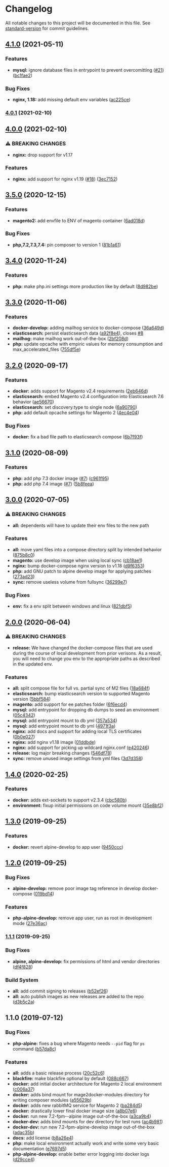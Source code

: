 # Changelog

All notable changes to this project will be documented in this file. See [standard-version](https://github.com/conventional-changelog/standard-version) for commit guidelines.

## [4.1.0](https://github.com/graycoreio/mage2docker/compare/v4.0.1...v4.1.0) (2021-05-11)


### Features

* **mysql:** ignore database files in entrypoint to prevent overcomitting ([#21](https://github.com/graycoreio/mage2docker/issues/21)) ([bc1fae2](https://github.com/graycoreio/mage2docker/commit/bc1fae21586d1a92afd335ccd46e99be581622d2))


### Bug Fixes

* **nginx, 1.18:** add missing default env variables ([ac225ce](https://github.com/graycoreio/mage2docker/commit/ac225cee4dce6134296f88f24c8ea2355783d1d2))

### [4.0.1](https://github.com/graycoreio/mage2docker/compare/v4.0.0...v4.0.1) (2021-02-10)

## [4.0.0](https://github.com/graycoreio/mage2docker/compare/v3.5.0...v4.0.0) (2021-02-10)


### ⚠ BREAKING CHANGES

* **nginx:** drop support for v1.17

### Features

* **nginx:** add support for nginx v1.19 ([#18](https://github.com/graycoreio/mage2docker/issues/18)) ([3ec7152](https://github.com/graycoreio/mage2docker/commit/3ec71522ec1a34abb6f5040fd18965a43974835b))

## [3.5.0](https://github.com/graycoreio/mage2docker/compare/v3.4.0...v3.5.0) (2020-12-15)


### Features

* **magento2:** add envfile to ENV of magento container ([6ad018d](https://github.com/graycoreio/mage2docker/commit/6ad018de9ad95ebcf7defc4ef5e9dd505a6e271a))


### Bug Fixes

* **php,7.2,7.3,7.4:** pin composer to version 1 ([81b1a61](https://github.com/graycoreio/mage2docker/commit/81b1a61acec7de24e50be47e5349f55a9094f345))

## [3.4.0](https://github.com/graycoreio/mage2docker/compare/v3.3.0...v3.4.0) (2020-11-24)


### Features

* **php:** make php.ini settings more production like by default ([8d982be](https://github.com/graycoreio/mage2docker/commit/8d982be164f1ce9aea400920d55cbf9dea1753a8))

## [3.3.0](https://github.com/graycoreio/mage2docker/compare/v3.2.0...v3.3.0) (2020-11-06)


### Features

* **docker-develop:** adding mailhog service to docker-compose ([36a649d](https://github.com/graycoreio/mage2docker/commit/36a649dadd546397214b92db1fb0093efeeceb25))
* **elasticsearch:** persist elasticsearch data ([a92f8e4](https://github.com/graycoreio/mage2docker/commit/a92f8e44dfbcce93421a611ad0ed036ff613d10f)), closes [#8](https://github.com/graycoreio/mage2docker/issues/8)
* **mailhog:** make mailhog work out-of-the-box ([2bf208d](https://github.com/graycoreio/mage2docker/commit/2bf208d7decfe48ae7d256f02453276d2bdd0d70))
* **php:** update opcache with empiric values for memory consumption and max_accelerated_files ([755df5e](https://github.com/graycoreio/mage2docker/commit/755df5eb090ff1831aff50728424d9373290e890))

## [3.2.0](https://github.com/graycoreio/mage2docker/compare/v3.1.0...v3.2.0) (2020-09-17)


### Features

* **docker:** adds support for Magento v2.4 requirements ([2eb646d](https://github.com/graycoreio/mage2docker/commit/2eb646d2e801ff1dbd723cf306ff407e811356b8))
* **elasticsearch:** embed Magento v2.4 configuration into Elasticsearch 7.6 behavior ([ae56670](https://github.com/graycoreio/mage2docker/commit/ae566704d4315ae5165dcce662d3ff1648b346ab))
* **elasticsearch:** set discovery.type to single node ([6a90790](https://github.com/graycoreio/mage2docker/commit/6a9079002cbe9aa74cd10ce0b2354b4eace64df7))
* **php:** add default opcache settings for Magento 2 ([4ec4e04](https://github.com/graycoreio/mage2docker/commit/4ec4e04c5c7f750d2b4377bfac8db013fe283cd5))


### Bug Fixes

* **docker:** fix a bad file path to elasticsearch compose ([6b7f93f](https://github.com/graycoreio/mage2docker/commit/6b7f93f5bd96fb724fa87e0566de3dc90c31cca7))

## [3.1.0](https://github.com/graycoreio/mage2docker/compare/v3.0.0...v3.1.0) (2020-08-09)


### Features

* **php:** add php 7.3 docker image ([#7](https://github.com/graycoreio/mage2docker/issues/7)) ([c961f95](https://github.com/graycoreio/mage2docker/commit/c961f9501850d649f83bc36fa053f67e754b6906))
* **php:** add php 7.4 image ([#7](https://github.com/graycoreio/mage2docker/issues/7)) ([5b8feea](https://github.com/graycoreio/mage2docker/commit/5b8feea603ab90f0a38d5b61e5217fd414236a92))

## [3.0.0](https://github.com/graycoreio/mage2docker/compare/v2.0.0...v3.0.0) (2020-07-05)


### ⚠ BREAKING CHANGES

* **all:** dependents will have to update their env files to the new path

### Features

* **all:** move yaml files into a compose directory split by intended behavior ([875b8c0](https://github.com/graycoreio/mage2docker/commit/875b8c026bd6206d40efaf1d3bc2e6575b0819c6))
* **magento:** use develop image when using local sync ([cb18ae1](https://github.com/graycoreio/mage2docker/commit/cb18ae1fd30a43dbf1ddcb0fb16fad41fcc6fb71))
* **nginx:** bump docker-compose nginx version to v1.18 ([d9f6353](https://github.com/graycoreio/mage2docker/commit/d9f6353e918c2657d5f6d66364a89549f8a0ba52))
* **php:** add GNU patch to alpine develop image for applying patches ([273ad23](https://github.com/graycoreio/mage2docker/commit/273ad2326a36444c1d2d21a6b25a0332e64b5737))
* **sync:** remove useless volume from fullsync ([36299e7](https://github.com/graycoreio/mage2docker/commit/36299e7154bdf194bb9ba60bf7478aa4c89751fe))


### Bug Fixes

* **env:** fix a env split between windows and linux ([821dbf5](https://github.com/graycoreio/mage2docker/commit/821dbf516f8252296759ac83c610c44e9a8315f2))

## [2.0.0](https://github.com/graycoreio/mage2docker/compare/v1.4.0...v2.0.0) (2020-06-04)


### ⚠ BREAKING CHANGES

* **release:** We have changed the docker-compose files that are used during the course of local development from prior verisons. As a result, you will need to change you env to the appropriate paths as described in the updated env.

### Features

* **all:** split compose file for full vs. partial sync of M2 files ([18a684f](https://github.com/graycoreio/mage2docker/commit/18a684f39864d4ee3a96c1d61a3b4e7de286bce4))
* **elasticsearch:** bump elasticsearch version to supported Magento version ([5bbf584](https://github.com/graycoreio/mage2docker/commit/5bbf584044afcc358ad119b7a2bf44d178e7cf55))
* **magento:** add support for ee patches folder ([6f6ecd4](https://github.com/graycoreio/mage2docker/commit/6f6ecd4036515e47e6a02f59f5e502ef035e56b8))
* **mysql:** add entrypoint for dropping db dumps to seed an environment ([05c4342](https://github.com/graycoreio/mage2docker/commit/05c434246f790f737b298e180a93100f7e6aa66a))
* **mysql:** add entrypoint mount to db yml ([357a534](https://github.com/graycoreio/mage2docker/commit/357a53434f2c36b0f5240fd4aa998fa7e749bd51))
* **mysql:** add entrypoint mount to db yml ([4971f3a](https://github.com/graycoreio/mage2docker/commit/4971f3aa2aae8b7fa093be0190a50421b3f96fb9))
* **nginx:** add docs and support for adding local TLS certificates ([0b0e027](https://github.com/graycoreio/mage2docker/commit/0b0e0276b81adf5e9b8f6c28ff13d6c63cfc0d02))
* **nginx:** add nginx v1.18 image ([01ddbde](https://github.com/graycoreio/mage2docker/commit/01ddbdede3cc972ed2b22b11cd7481d4d2ca9b43))
* **nginx:** add support for picking up wildcard nginx.conf ([e420246](https://github.com/graycoreio/mage2docker/commit/e4202463ed99d45688f6c085bd1d13e70234a327))
* **release:** log major breaking changes ([546df78](https://github.com/graycoreio/mage2docker/commit/546df78fe79cb6072a7ce17c18cef43e9fd275ab))
* **sync:** remove unused image settings from yml files ([3d7d358](https://github.com/graycoreio/mage2docker/commit/3d7d358139aeb21c2a9211c3eb4acf7d48b68eef))

## [1.4.0](https://github.com/graycoreio/mage2docker/compare/v1.3.0...v1.4.0) (2020-02-25)


### Features

* **docker:** adds ext-sockets to support v2.3.4 ([cbc580b](https://github.com/graycoreio/mage2docker/commit/cbc580b))
* **environment:** fixup initial permissions on code volume mount ([35e8bf2](https://github.com/graycoreio/mage2docker/commit/35e8bf2))



## [1.3.0](https://github.com/graycoreio/mage2docker/compare/v1.2.0...v1.3.0) (2019-09-25)


### Features

* **docker:** revert alpine-develop to app user ([9450ccc](https://github.com/graycoreio/mage2docker/commit/9450ccc))



## [1.2.0](https://github.com/graycoreio/mage2docker/compare/v1.1.1...v1.2.0) (2019-09-25)


### Bug Fixes

* **alpine-develop:** remove poor image tag reference in develop docker-compose ([019bd14](https://github.com/graycoreio/mage2docker/commit/019bd14))


### Features

* **php-alpine-develop:** remove app user, run as root in development mode ([27e36ac](https://github.com/graycoreio/mage2docker/commit/27e36ac))



### [1.1.1](https://github.com/graycoreio/mage2docker/compare/v1.1.0...v1.1.1) (2019-09-25)


### Bug Fixes

* **alpine, alpine-develop:** fix permissions of html and vendor directories ([df4f828](https://github.com/graycoreio/mage2docker/commit/df4f828))


### Build System

* **all:** add commit signing to releases ([b52ef26](https://github.com/graycoreio/mage2docker/commit/b52ef26))
* **all:** auto publish images as new releases are added to the repo ([d3b5c2a](https://github.com/graycoreio/mage2docker/commit/d3b5c2a))



## 1.1.0 (2019-07-12)


### Bug Fixes

* **php-alpine:** fixes a bug where Magento needs `--pid` flag for `ps` command ([b57da8c](https://github.com/graycoreio/mage2docker/commit/b57da8c))


### Features

* **all:** adds a basic release process ([20c52c6](https://github.com/graycoreio/mage2docker/commit/20c52c6))
* **blackfire:** make blackfire optional by default ([088c667](https://github.com/graycoreio/mage2docker/commit/088c667))
* **docker:** add initial docker architecture for Magento 2 local environment ([c006a37](https://github.com/graycoreio/mage2docker/commit/c006a37))
* **docker:** adds bind mount for mage2docker-modules directory for writing composer modules ([a55629b](https://github.com/graycoreio/mage2docker/commit/a55629b))
* **docker:** adds new rabbitMQ service for Magento 2 ([ba284d5](https://github.com/graycoreio/mage2docker/commit/ba284d5))
* **docker:** drastically lower final docker image size ([a8b07e6](https://github.com/graycoreio/mage2docker/commit/a8b07e6))
* **docker:** run new 7.2-fpm--alpine image out-of-the-box ([a3ca9b4](https://github.com/graycoreio/mage2docker/commit/a3ca9b4))
* **docker-dev:** adds bind mounts for dev directory for test runs ([ac4b981](https://github.com/graycoreio/mage2docker/commit/ac4b981))
* **docker-dev:** run new 7.2-fpm-alpine-develop image out-of-the-box ([adac35b](https://github.com/graycoreio/mage2docker/commit/adac35b))
* **docs:** add license ([b8a26e4](https://github.com/graycoreio/mage2docker/commit/b8a26e4))
* **php:** make local environment actually work and write some very basic documentation ([e7697d5](https://github.com/graycoreio/mage2docker/commit/e7697d5))
* **php-alpine-develop:** enable better error logging into docker logs ([d29cce4](https://github.com/graycoreio/mage2docker/commit/d29cce4))
